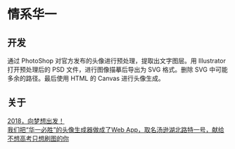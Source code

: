 # 情系华一

## 开发

通过 PhotoShop 对官方发布的头像进行预处理，提取出文字图层。用 Illustrator 打开预处理后的 PSD 文件，进行图像描摹后导出为 SVG 格式。删除 SVG 中可能多余的路径。最后使用 HTML 的 Canvas 进行头像生成。

## 关于

[2018，向梦想出发！](https://mp.weixin.qq.com/s/Sp8rc8Uq1z_MhUsL961T0g)  
[我们把“华一必胜”的头像生成器做成了Web App，取名汤逊湖北路特一号，献给不想高考只想刷图的你](https://mp.weixin.qq.com/s/tQD9vQUdaIkGhBW_haU6BQ)
